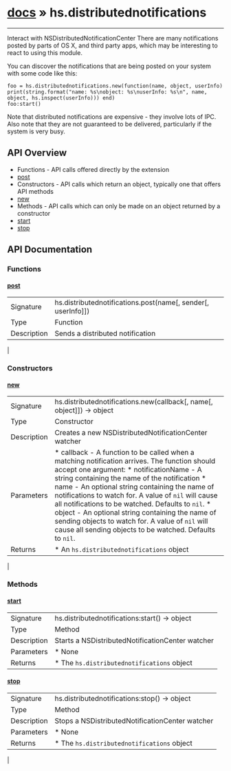 # [docs](index.md) » hs.distributednotifications
---

Interact with NSDistributedNotificationCenter
There are many notifications posted by parts of OS X, and third party apps, which may be interesting to react to using this module.

You can discover the notifications that are being posted on your system with some code like this:
```
foo = hs.distributednotifications.new(function(name, object, userInfo) print(string.format("name: %s\nobject: %s\nuserInfo: %s\n", name, object, hs.inspect(userInfo))) end)
foo:start()
```

Note that distributed notifications are expensive - they involve lots of IPC. Also note that they are not guaranteed to be delivered, particularly if the system is very busy.

## API Overview
* Functions - API calls offered directly by the extension
 * [post](#post)
* Constructors - API calls which return an object, typically one that offers API methods
 * [new](#new)
* Methods - API calls which can only be made on an object returned by a constructor
 * [start](#start)
 * [stop](#stop)

## API Documentation
### Functions

#### [post](#post)
|             |                 |
| ------------|-----------------|
| Signature   | hs.distributednotifications.post(name[, sender[, userInfo]])  |
| Type        | Function |
| Description | Sends a distributed notification |
 |

### Constructors

#### [new](#new)
|             |                 |
| ------------|-----------------|
| Signature   | hs.distributednotifications.new(callback[, name[, object]]) -> object  |
| Type        | Constructor |
| Description | Creates a new NSDistributedNotificationCenter watcher |
| Parameters |  * callback - A function to be called when a matching notification arrives. The function should accept one argument:  * notificationName - A string containing the name of the notification * name - An optional string containing the name of notifications to watch for. A value of `nil` will cause all notifications to be watched. Defaults to `nil`. * object - An optional string containing the name of sending objects to watch for. A value of `nil` will cause all sending objects to be watched. Defaults to `nil`. |
| Returns |  * An `hs.distributednotifications` object |
 |

### Methods

#### [start](#start)
|             |                 |
| ------------|-----------------|
| Signature   | hs.distributednotifications:start() -> object  |
| Type        | Method |
| Description | Starts a NSDistributedNotificationCenter watcher |
| Parameters |  * None |
| Returns |  * The `hs.distributednotifications` object |


#### [stop](#stop)
|             |                 |
| ------------|-----------------|
| Signature   | hs.distributednotifications:stop() -> object  |
| Type        | Method |
| Description | Stops a NSDistributedNotificationCenter watcher |
| Parameters |  * None |
| Returns |  * The `hs.distributednotifications` object |
 |

